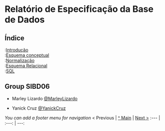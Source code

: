 # Relatório de Especificação da Base de Dados

## Índice

:[Introdução](rebd01.md)  
:[Esquema conceptual](rebd02.md)  
:[Normalização](rebd03.md)  
:[Esquema Relacional](rebd04.md)  
:[SQL](rebd05.md)  

## Group  SIBD06


* Marley Lizardo [@MarleyLizardo](https://github.com/MarleyLizardo)

* Yanick Cruz [@YanickCruz](https://github.com/YanickCruz)


_You can add a footer menu for navigation_ 
< Previous | [^ Main](https://github.com/exemploTrabalho/reportSIBD/) | [Next >](rebd01.md)
:--- | :---: | ---: 
